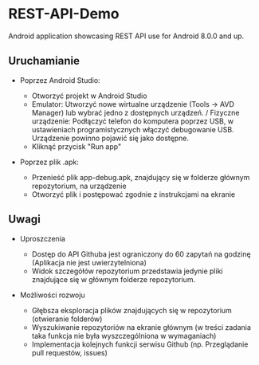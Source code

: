 # REST-API-Demo
Android application showcasing REST API use for Android 8.0.0 and up.

## Uruchamianie
- Poprzez Android Studio:
    - Otworzyć projekt w Android Studio
    - Emulator: Utworzyć nowe wirtualne urządzenie (Tools -> AVD Manager) lub wybrać jedno z dostępnych urządzeń. / Fizyczne urządzenie: Podłączyć telefon do komputera poprzez USB, w ustawieniach programistycznych włączyć debugowanie USB. Urządzenie powinno pojawić się jako dostępne.
    - Kliknąć przycisk "Run app"

- Poprzez plik .apk:
    - Przenieść plik app-debug.apk, znajdujący się w folderze głównym repozytorium, na urządzenie
    - Otworzyć plik i postępować zgodnie z instrukcjami na ekranie

## Uwagi

- Uproszczenia
    - Dostęp do API Githuba jest ograniczony do 60 zapytań na godzinę (Aplikacja nie jest uwierzytelniona)
    - Widok szczegółów repozytorium przedstawia jedynie pliki znajdujące się w głównym folderze repozytorium.

- Możliwości rozwoju
    - Głębsza eksploracja plików znajdujących się w repozytorium (otwieranie folderów)
    - Wyszukiwanie repozytoriów na ekranie głównym (w treści zadania taka funkcja nie była wyszczególniona w wymaganiach)
    - Implementacja kolejnych funkcji serwisu Github (np. Przeglądanie pull requestów, issues)